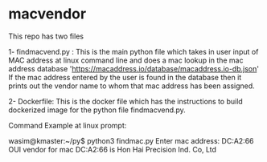 # macvendor
This repo has two files

1- findmacvend.py :
    This is the main python file which takes in user input of MAC address
    at linux command line and does a mac lookup in the mac address database
    'https://macaddress.io/database/macaddress.io-db.json'
    If the mac address entered by the user is found in the database then
    it prints out the vendor name to whom that mac address has been assigned.
    
 2- Dockerfile:
    This is the docker file which has the instructions to build dockerized image
    for the python file findmacvend.py.
     
 
 Command Example at linux prompt:
 
 wasim@kmaster:~/py$ python3 findmac.py 
Enter mac address: DC:A2:66
OUI vendor for mac DC:A2:66 is Hon Hai Precision Ind. Co, Ltd


